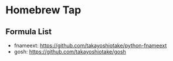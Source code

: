 # Homebrew Tap

## Formula List

- fnameext: https://github.com/takayoshiotake/python-fnameext
- gosh: https://github.com/takayoshiotake/gosh
